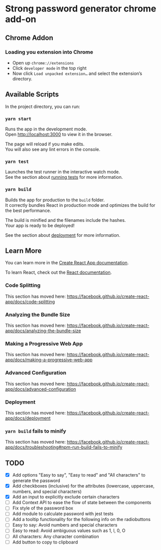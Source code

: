 # Strong password generator chrome  add-on

## Chrome Addon
###  Loading you extension into Chrome
* Open up `chrome://extensions`
* Click `developer mode` in the top right
* Now click `Load unpacked extension…` and select the extension’s directory.

## Available Scripts

In the project directory, you can run:

### `yarn start`

Runs the app in the development mode.<br />
Open [http://localhost:3000](http://localhost:3000) to view it in the browser.

The page will reload if you make edits.<br />
You will also see any lint errors in the console.

### `yarn test`

Launches the test runner in the interactive watch mode.<br />
See the section about [running tests](https://facebook.github.io/create-react-app/docs/running-tests) for more information.

### `yarn build`

Builds the app for production to the `build` folder.<br />
It correctly bundles React in production mode and optimizes the build for the best performance.

The build is minified and the filenames include the hashes.<br />
Your app is ready to be deployed!

See the section about [deployment](https://facebook.github.io/create-react-app/docs/deployment) for more information.


## Learn More

You can learn more in the [Create React App documentation](https://facebook.github.io/create-react-app/docs/getting-started).

To learn React, check out the [React documentation](https://reactjs.org/).

### Code Splitting

This section has moved here: https://facebook.github.io/create-react-app/docs/code-splitting

### Analyzing the Bundle Size

This section has moved here: https://facebook.github.io/create-react-app/docs/analyzing-the-bundle-size

### Making a Progressive Web App

This section has moved here: https://facebook.github.io/create-react-app/docs/making-a-progressive-web-app

### Advanced Configuration

This section has moved here: https://facebook.github.io/create-react-app/docs/advanced-configuration

### Deployment

This section has moved here: https://facebook.github.io/create-react-app/docs/deployment

### `yarn build` fails to minify

This section has moved here: https://facebook.github.io/create-react-app/docs/troubleshooting#npm-run-build-fails-to-minify

## TODO
- [X] Add options "Easy to say", "Easy to read" and "All characters" to generate the password
- [X] Add checkboxes (inclusive) for the attributes (lowercase, uppercase, numbers, and special characters)
- [X] Add an input to explicitly exclude certain characters
- [ ] Add Context API to ease the flow of state between the components
- [ ] Fix style of the password box
- [ ] Add module to calculate password with jest tests
- [ ] Add a tooltip functionality for the following info on the radiobuttons
- [ ] Easy to say: Avoid numbers and special characters
- [ ] Easy to read: Avoid ambiguous values such as 1, l, 0, O
- [ ] All characters: Any character combination
- [ ] Add button to copy to clipboard
